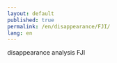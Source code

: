```yaml
---
layout: default
published: true
permalink: /en/disappearance/FJI/
lang: en
---
```


disappearance analysis FJI
